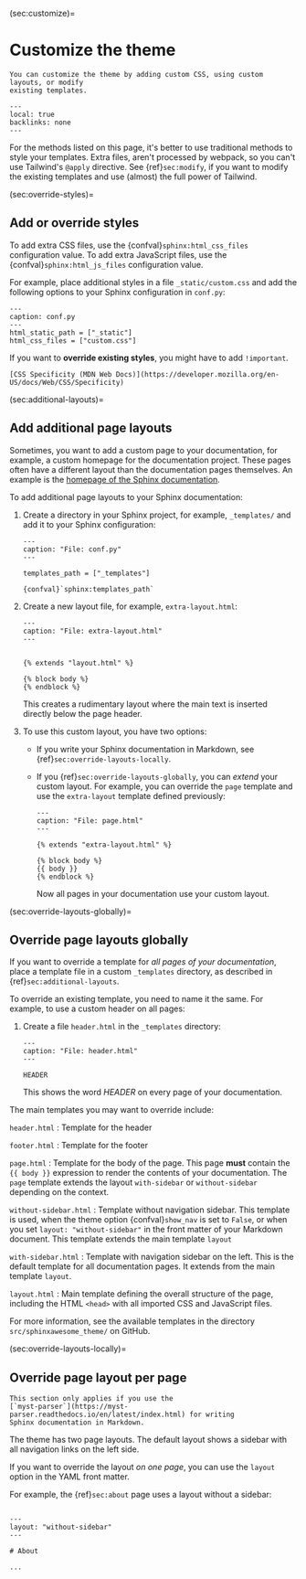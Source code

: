(sec:customize)=

# Customize the theme

```{rst-class} lead
You can customize the theme by adding custom CSS, using custom layouts, or modify
existing templates.
```

```{contents} On this page
---
local: true
backlinks: none
---
```

For the methods listed on this page, it's better to use traditional methods to style
your templates. Extra files, aren't processed by webpack, so you can't use Tailwind's
`@apply` directive. See {ref}`sec:modify`, if you want to modify the
existing templates and use (almost) the full power of Tailwind.

(sec:override-styles)=

## Add or override styles

To add extra CSS files, use the {confval}`sphinx:html_css_files` configuration value.
To add extra JavaScript files, use the {confval}`sphinx:html_js_files` configuration
value.

For example, place additional styles in a file `_static/custom.css` and add the
following options to your Sphinx configuration in `conf.py`:

```{code-block} python
---
caption: conf.py
---
html_static_path = ["_static"]
html_css_files = ["custom.css"]
```

If you want to **override existing styles**, you might have to add `!important`.

```{seealso}
[CSS Specificity (MDN Web Docs)](https://developer.mozilla.org/en-US/docs/Web/CSS/Specificity)
```

(sec:additional-layouts)=

## Add additional page layouts

Sometimes, you want to add a custom page to your documentation, for example, a custom
homepage for the documentation project. These pages often have a different layout than the documentation pages themselves.
An example is the
[homepage of the Sphinx documentation](https://www.sphinx-doc.org/en/master/).

To add additional page layouts to your Sphinx documentation:

1. Create a directory in your Sphinx project, for example, `_templates/` and add it to
   your Sphinx configuration:

   ```{code-block} python
   ---
   caption: "File: conf.py"
   ---

   templates_path = ["_templates"]
   ```

   ```{seealso}
   {confval}`sphinx:templates_path`
   ```

1. Create a new layout file, for example, `extra-layout.html`:

   ```{code-block} html+jinja
   ---
   caption: "File: extra-layout.html"
   ---


   {% extends "layout.html" %}

   {% block body %}
   {% endblock %}
   ```

   This creates a rudimentary layout where the main text is inserted directly below
   the page header.

1. To use this custom layout, you have two options:

   - If you write your Sphinx documentation in Markdown, see
     {ref}`sec:override-layouts-locally`.

   - If you {ref}`sec:override-layouts-globally`, you can _extend_ your custom layout.
     For example, you can override the `page` template and use the `extra-layout`
     template defined previously:

     ```{code-block} html+jinja
     ---
     caption: "File: page.html"
     ---

     {% extends "extra-layout.html" %}

     {% block body %}
     {{ body }}
     {% endblock %}
     ```

     Now all pages in your documentation use your custom layout.

(sec:override-layouts-globally)=

## Override page layouts globally

If you want to override a template for _all pages of your documentation_,
place a template file in a custom `_templates` directory, as described in
{ref}`sec:additional-layouts`.

To override an existing template, you need to name it the same. For example, to use a
custom header on all pages:

1. Create a file `header.html` in the `_templates` directory:

   ```{code-block} html+jinja
   ---
   caption: "File: header.html"
   ---

   HEADER
   ```

   This shows the word _HEADER_ on every page of your documentation.

The main templates you may want to override include:

<!-- vale Google.Colons = NO -->

`header.html`
: Template for the header

`footer.html`
: Template for the footer

`page.html`
: Template for the body of the page. This page **must** contain the `{{ body }}`
expression to render the contents of your documentation.
The `page` template extends the layout `with-sidebar` or `without-sidebar`
depending on the context.

`without-sidebar.html`
: Template without navigation sidebar. This template is used, when the theme option
{confval}`show_nav` is set to `False`, or when you set `layout: "without-sidebar"` in
the front matter of your Markdown document. This template extends the main template
`layout`

`with-sidebar.html`
: Template with navigation sidebar on the left. This is the default template for all
documentation pages. It extends from the main template `layout`.

`layout.html`
: Main template defining the overall structure of the page, including the HTML
`<head>` with all imported CSS and JavaScript files.

<!-- vale Google.Colons = YES -->

For more information, see the available templates in the directory
`src/sphinxawesome_theme/` on GitHub.

(sec:override-layouts-locally)=

## Override page layout per page

```{caution}
This section only applies if you use the
[`myst-parser`](https://myst-parser.readthedocs.io/en/latest/index.html) for writing
Sphinx documentation in Markdown.
```

The theme has two page layouts. The default layout shows a sidebar with all navigation
links on the left side.

<!-- vale 18F.UnexpandedAcronyms = NO -->

If you want to override the layout _on one page_, you can use the `layout` option in the
YAML front matter.

<!-- vale 18F.UnexpandedAcronyms = YES -->

For example, the {ref}`sec:about` page uses a layout without a sidebar:

```{code-block} markdown

---
layout: "without-sidebar"
---

# About

...
```
